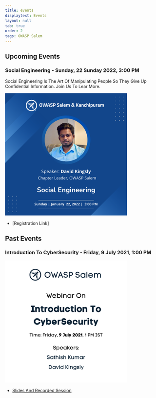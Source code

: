 ```yaml
---
title: events
displaytext: Events
layout: null
tab: true
order: 2
tags: OWASP Salem
---
```


## Upcoming Events
### Social Engineering - Sunday, 22 Sunday 2022, 3:00 PM
Social Engineering Is The Art Of Manipulating People So They Give Up Confidential Information. Join Us To Lear More.

<img src="assets/images/Social_Engineering.png" width="400" height="400" />

- [Registration Link]

## Past Events
### Introduction To CyberSecurity - Friday, 9 July 2021, 1:00 PM

<img src="assets/images/Introduction_CyberSecurity.png" width="400" height="400" />

- [Slides And Recorded Session](https://drive.google.com/drive/folders/1WTKWZgOTybveU5Wvmjt6tVHQilKksBJN?usp=sharing)
